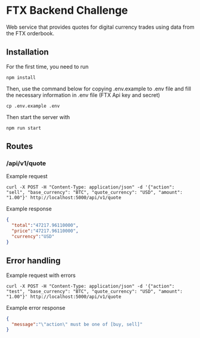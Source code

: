 # FTX Backend Challenge

Web service that provides quotes for digital currency trades using data from the FTX orderbook.

## Installation

For the first time, you need to run
```
npm install
```

Then, use the command below for copying .env.example to .env file and fill the necessary information in .env file (FTX Api key and secret)
```
cp .env.example .env
```

Then start the server with
```
npm run start
```

## Routes

### /api/v1/quote

Example request
```curl
curl -X POST -H "Content-Type: application/json" -d '{"action": "sell", "base_currency": "BTC", "quote_currency": "USD", "amount": "1.00"}' http://localhost:5000/api/v1/quote 
```

Example response
```json
{
  "total":"47217.96110000",
  "price":"47217.96110000",
  "currency":"USD"
}
```

## Error handling

Example request with errors
```
curl -X POST -H "Content-Type: application/json" -d '{"action": "test", "base_currency": "BTC", "quote_currency": "USD", "amount": "1.00"}' http://localhost:5000/api/v1/quote
```

Example error response
```json
{
  "message":"\"action\" must be one of [buy, sell]"
}
```
